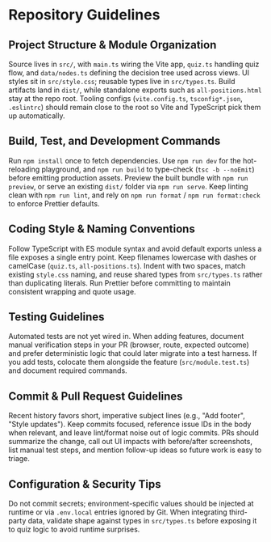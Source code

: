 # Repository Guidelines

## Project Structure & Module Organization
Source lives in `src/`, with `main.ts` wiring the Vite app, `quiz.ts` handling quiz flow, and `data/nodes.ts` defining the decision tree used across views. UI styles sit in `src/style.css`; reusable types live in `src/types.ts`. Build artifacts land in `dist/`, while standalone exports such as `all-positions.html` stay at the repo root. Tooling configs (`vite.config.ts`, `tsconfig*.json`, `.eslintrc`) should remain close to the root so Vite and TypeScript pick them up automatically.

## Build, Test, and Development Commands
Run `npm install` once to fetch dependencies. Use `npm run dev` for the hot-reloading playground, and `npm run build` to type-check (`tsc -b --noEmit`) before emitting production assets. Preview the built bundle with `npm run preview`, or serve an existing `dist/` folder via `npm run serve`. Keep linting clean with `npm run lint`, and rely on `npm run format` / `npm run format:check` to enforce Prettier defaults.

## Coding Style & Naming Conventions
Follow TypeScript with ES module syntax and avoid default exports unless a file exposes a single entry point. Keep filenames lowercase with dashes or camelCase (`quiz.ts`, `all-positions.ts`). Indent with two spaces, match existing `style.css` naming, and reuse shared types from `src/types.ts` rather than duplicating literals. Run Prettier before committing to maintain consistent wrapping and quote usage.

## Testing Guidelines
Automated tests are not yet wired in. When adding features, document manual verification steps in your PR (browser, route, expected outcome) and prefer deterministic logic that could later migrate into a test harness. If you add tests, colocate them alongside the feature (`src/module.test.ts`) and document required commands.

## Commit & Pull Request Guidelines
Recent history favors short, imperative subject lines (e.g., "Add footer", "Style updates"). Keep commits focused, reference issue IDs in the body when relevant, and leave lint/format noise out of logic commits. PRs should summarize the change, call out UI impacts with before/after screenshots, list manual test steps, and mention follow-up ideas so future work is easy to triage.

## Configuration & Security Tips
Do not commit secrets; environment-specific values should be injected at runtime or via `.env.local` entries ignored by Git. When integrating third-party data, validate shape against types in `src/types.ts` before exposing it to quiz logic to avoid runtime surprises.
